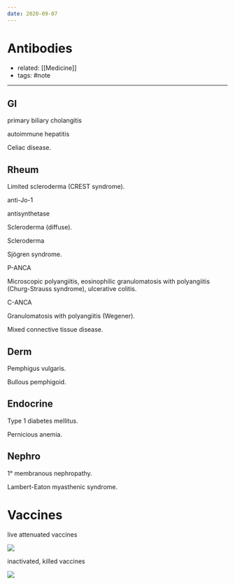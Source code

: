 ```yaml
---
date: 2020-09-07
---
```


# Antibodies

- related: [[Medicine]]
- tags: #note
---

## GI

<!-- antimitocondrial antibody  -->

primary biliary cholangitis

<!-- antismooth muscle -->

autoimmune hepatitis

<!-- IgA anti-endomysial, IgA anti-tissue transglutaminase -->

Celiac disease.

## Rheum

<!-- Anticentromere -->

Limited scleroderma (CREST syndrome).

<!-- Anti-histidyl tRNA synthetase aka  -->

anti-Jo-1

<!-- anti-Jo1 -->

antisynthetase

<!-- Anti-Scl-70  -->

Scleroderma (diffuse).

<!-- anti-DNA topoisomerase I, Anti RNA Polymerase III -->

Scleroderma

<!-- Anti-SSA, anti-SSB  -->

Sjögren syndrome.

<!-- MPO-ANCA -->

P-ANCA

Microscopic polyangiitis, eosinophilic
granulomatosis with polyangiitis (Churg-Strauss
syndrome), ulcerative colitis.

<!-- PR3-ANCA -->

C-ANCA

Granulomatosis with polyangiitis (Wegener).

<!-- Anti-U1 RNP ribonucleoprotein -->

Mixed connective tissue disease.

## Derm

<!-- Anti-desmoglein, anti-desmosome -->

Pemphigus vulgaris.

<!-- Anti-hemidesmosome -->

Bullous pemphigoid.

## Endocrine

<!-- Anti-glutamic acid decarboxylase antibodies-->

Type 1 diabetes mellitus.

<!-- Antiparietal cell, anti-intrinsic factor -->

Pernicious anemia.

## Nephro

<!-- Antiphospholipase A2 receptor -->

1° membranous nephropathy.

<!-- Anti-presynaptic voltage-gated calcium channel -->

Lambert-Eaton myasthenic syndrome.

# Vaccines

<!-- ignore -->

live attenuated vaccines

![](https://photos.thisispiggy.com/file/wikiFiles/39FF3D26-18F9-4E70-92CF-FE096FCFB423.jpg)

inactivated, killed vaccines

![](https://photos.thisispiggy.com/file/wikiFiles/D843B4B3-5026-4610-9CFE-80C09405F90B.jpg)
